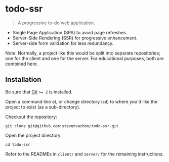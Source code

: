 # todo-ssr
> A progressive to-do web application.

* Single Page Application (SPA) to avoid page refreshes.
* Server-Side Rendering (SSR) for progressive enhancement.
* Server-side form validation for less redundancy.

Note: Normally, a project like this would be split into separate repositories; one for the client and one for the server. For educational purposes, both are combined here.


## Installation

Be sure that [Git](https://git-scm.com) `>= 2` is installed.

Open a command line at, or change directory (`cd`) to where you'd like the project to exist (as a sub-directory).

Checkout the repository:
```shell
git clone git@github.com:stevenvachon/todo-ssr.git
```

Open the project directory:
```shell
cd todo-ssr
```

Refer to the READMEs in `client/` and `server/` for the remaining instructions.
